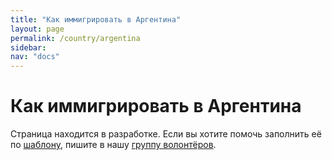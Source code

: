 ```yaml
---
title: "Как иммигрировать в Аргентина"
layout: page
permalink: /country/argentina
sidebar:
nav: "docs"
---
```


# Как иммигрировать в Аргентина

Страница находится в разработке. Если вы хотите помочь заполнить её по [шаблону](/template), пишите в нашу [группу волонтёров](https://t.me/+FHi3FnJaoWJkMDAx).
